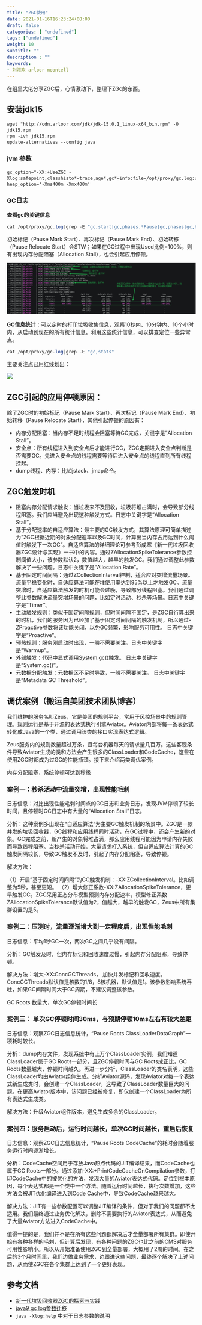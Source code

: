```yaml
---
title: "ZGC使用"
date: 2021-01-16T16:23:24+08:00
draft: false
categories: [ "undefined"]
tags: ["undefined"]
weight: 10
subtitle: ""
description : ""
keywords:
- 刘港欢 arloor moontell
---
```


在组里大佬分享ZGC后，心情激动下，整理下ZGc的东西。
<!--more-->

## 安装jdk15

```
wget "http://cdn.arloor.com/jdk/jdk-15.0.1_linux-x64_bin.rpm" -O jdk15.rpm
rpm -ivh jdk15.rpm
update-alternatives --config java
```

### jvm 参数

```
gc_option="-XX:+UseZGC -Xlog:safepoint,classhisto*=trace,age*,gc*=info:file=/opt/proxy/gc.log:uptime,tid,tags"
heap_option='-Xms400m -Xmx400m'
```

### GC日志

**查看gc的关键信息**

```java
cat /opt/proxy/gc.log|grep -E "gc,start|gc,phases.*Pause|gc,phases|gc,heap|gc,heap.*Used:.*)"
```

初始标记（Pause Mark Start）、再次标记（Pause Mark End）、初始转移（Pause Relocate Start）会STW；如果在GC过程中出现Used比例=100%，则有出现内存分配阻塞（Allocation Stall），也会引起应用停顿。

![GC日志解析0](/img/zgc-gc-log-0.png)


**GC信息统计**：可以定时的打印垃圾收集信息，观察10秒内、10分钟内、10个小时内，从启动到现在的所有统计信息。利用这些统计信息，可以排查定位一些异常点。

```java
cat /opt/proxy/gc.log|grep -E "gc,stats"
```

主要关注点已用红线划出：

![](/img/ZGC-gc-stats.png)

## ZGC引起的应用停顿原因：

除了ZGC时的初始标记（Pause Mark Start）、再次标记（Pause Mark End）、初始转移（Pause Relocate Start），其他引起停顿的原因有：

- 内存分配阻塞：当内存不足时线程会阻塞等待GC完成，关键字是”Allocation Stall”。
- 安全点：所有线程进入到安全点后才能进行GC，ZGC定期进入安全点判断是否需要GC。先进入安全点的线程需要等待后进入安全点的线程直到所有线程挂起。
- dump线程、内存：比如jstack、jmap命令。

## ZGC触发时机

- 阻塞内存分配请求触发：当垃圾来不及回收，垃圾将堆占满时，会导致部分线程阻塞。我们应当避免出现这种触发方式。日志中关键字是“Allocation Stall”。
- 基于分配速率的自适应算法：最主要的GC触发方式，其算法原理可简单描述为”ZGC根据近期的对象分配速率以及GC时间，计算出当内存占用达到什么阈值时触发下一次GC”。自适应算法的详细理论可参考彭成寒《新一代垃圾回收器ZGC设计与实现》一书中的内容。通过ZAllocationSpikeTolerance参数控制阈值大小，该参数默认2，数值越大，越早的触发GC。我们通过调整此参数解决了一些问题。日志中关键字是“Allocation Rate”。
- 基于固定时间间隔：通过ZCollectionInterval控制，适合应对突增流量场景。流量平稳变化时，自适应算法可能在堆使用率达到95%以上才触发GC。流量突增时，自适应算法触发的时机可能会过晚，导致部分线程阻塞。我们通过调整此参数解决流量突增场景的问题，比如定时活动、秒杀等场景。日志中关键字是“Timer”。
- 主动触发规则：类似于固定间隔规则，但时间间隔不固定，是ZGC自行算出来的时机，我们的服务因为已经加了基于固定时间间隔的触发机制，所以通过-ZProactive参数将该功能关闭，以免GC频繁，影响服务可用性。 日志中关键字是“Proactive”。
- 预热规则：服务刚启动时出现，一般不需要关注。日志中关键字是“Warmup”。
- 外部触发：代码中显式调用System.gc()触发。 日志中关键字是“System.gc()”。
- 元数据分配触发：元数据区不足时导致，一般不需要关注。 日志中关键字是“Metadata GC Threshold”。

## 调优案例（搬运自美团技术团队博客）

我们维护的服务名叫Zeus，它是美团的规则平台，常用于风控场景中的规则管理。规则运行是基于开源的表达式执行引擎Aviator。Aviator内部将每一条表达式转化成Java的一个类，通过调用该类的接口实现表达式逻辑。

Zeus服务内的规则数量超过万条，且每台机器每天的请求量几百万。这些客观条件导致Aviator生成的类和方法会产生很多的ClassLoader和CodeCache，这些在使用ZGC时都成为过GC的性能瓶颈。接下来介绍两类调优案例。

内存分配阻塞，系统停顿可达到秒级

### 案例一：秒杀活动中流量突增，出现性能毛刺

日志信息：对比出现性能毛刺时间点的GC日志和业务日志，发现JVM停顿了较长时间，且停顿时GC日志中有大量的“Allocation Stall”日志。

分析：这种案例多出现在“自适应算法”为主要GC触发机制的场景中。ZGC是一款并发的垃圾回收器，GC线程和应用线程同时活动，在GC过程中，还会产生新的对象。GC完成之前，新产生的对象将堆占满，那么应用线程可能因为申请内存失败而导致线程阻塞。当秒杀活动开始，大量请求打入系统，但自适应算法计算的GC触发间隔较长，导致GC触发不及时，引起了内存分配阻塞，导致停顿。

解决方法：

（1）开启”基于固定时间间隔“的GC触发机制：-XX:ZCollectionInterval。比如调整为5秒，甚至更短。
（2）增大修正系数-XX:ZAllocationSpikeTolerance，更早触发GC。ZGC采用正态分布模型预测内存分配速率，模型修正系数ZAllocationSpikeTolerance默认值为2，值越大，越早的触发GC，Zeus中所有集群设置的是5。

### 案例二：压测时，流量逐渐增大到一定程度后，出现性能毛刺

日志信息：平均1秒GC一次，两次GC之间几乎没有间隔。

分析：GC触发及时，但内存标记和回收速度过慢，引起内存分配阻塞，导致停顿。

解决方法：增大-XX:ConcGCThreads， 加快并发标记和回收速度。ConcGCThreads默认值是核数的1/8，8核机器，默认值是1。该参数影响系统吞吐，如果GC间隔时间大于GC周期，不建议调整该参数。

GC Roots 数量大，单次GC停顿时间长

### 案例三： 单次GC停顿时间30ms，与预期停顿10ms左右有较大差距

日志信息：观察ZGC日志信息统计，“Pause Roots ClassLoaderDataGraph”一项耗时较长。

分析：dump内存文件，发现系统中有上万个ClassLoader实例。我们知道ClassLoader属于GC Roots一部分，且ZGC停顿时间与GC Roots成正比，GC Roots数量越大，停顿时间越久。再进一步分析，ClassLoader的类名表明，这些ClassLoader均由Aviator组件生成。分析Aviator源码，发现Aviator对每一个表达式新生成类时，会创建一个ClassLoader，这导致了ClassLoader数量巨大的问题。在更高Aviator版本中，该问题已经被修复，即仅创建一个ClassLoader为所有表达式生成类。

解决方法：升级Aviator组件版本，避免生成多余的ClassLoader。

### 案例四：服务启动后，运行时间越长，单次GC时间越长，重启后恢复

日志信息：观察ZGC日志信息统计，“Pause Roots CodeCache”的耗时会随着服务运行时间逐渐增长。

分析：CodeCache空间用于存放Java热点代码的JIT编译结果，而CodeCache也属于GC Roots一部分。通过添加-XX:+PrintCodeCacheOnCompilation参数，打印CodeCache中的被优化的方法，发现大量的Aviator表达式代码。定位到根本原因，每个表达式都是一个类中一个方法。随着运行时间越长，执行次数增加，这些方法会被JIT优化编译进入到Code Cache中，导致CodeCache越来越大。

解决方法：JIT有一些参数配置可以调整JIT编译的条件，但对于我们的问题都不太适用。我们最终通过业务优化解决，删除不需要执行的Aviator表达式，从而避免了大量Aviator方法进入CodeCache中。

值得一提的是，我们并不是在所有这些问题都解决后才全量部署所有集群。即使开始有各种各样的毛刺，但计算后发现，有各种问题的ZGC也比之前的CMS对服务可用性影响小。所以从开始准备使用ZGC到全量部署，大概用了2周的时间。在之后的3个月时间里，我们边做业务需求，边跟进这些问题，最终逐个解决了上述问题，从而使ZGC在各个集群上达到了一个更好表现。

## 参考文档

- [新一代垃圾回收器ZGC的探索与实践](https://tech.meituan.com/2020/08/06/new-zgc-practice-in-meituan.html)
- [java9 gc log参数迁移](https://cloud.tencent.com/developer/article/1340305)
- `java -Xlog:help` 中对于日志参数的说明


